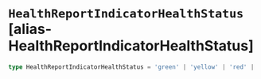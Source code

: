 # `HealthReportIndicatorHealthStatus` [alias-HealthReportIndicatorHealthStatus]
```typescript
type HealthReportIndicatorHealthStatus = 'green' | 'yellow' | 'red' | 'unknown';
```
